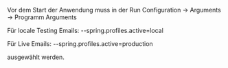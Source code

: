 Vor dem Start der Anwendung muss in der Run Configuration -> Arguments -> Programm Arguments

Für locale Testing Emails:
--spring.profiles.active=local

Für Live Emails:
--spring.profiles.active=production

ausgewählt werden.